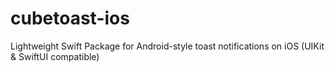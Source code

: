 # cubetoast-ios
Lightweight Swift Package for Android-style toast notifications on iOS (UIKit &amp; SwiftUI compatible)
